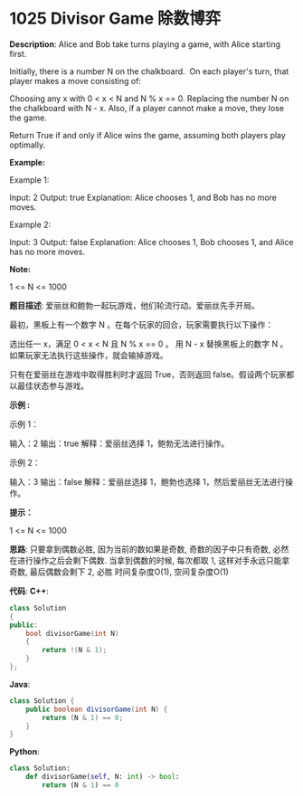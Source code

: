 # 1025 Divisor Game 除数博弈

__Description__:
Alice and Bob take turns playing a game, with Alice starting first.

Initially, there is a number N on the chalkboard.  On each player's turn, that player makes a move consisting of:

Choosing any x with 0 < x < N and N % x == 0.
Replacing the number N on the chalkboard with N - x.
Also, if a player cannot make a move, they lose the game.

Return True if and only if Alice wins the game, assuming both players play optimally.

__Example:__

Example 1:

Input: 2
Output: true
Explanation: Alice chooses 1, and Bob has no more moves.

Example 2:

Input: 3
Output: false
Explanation: Alice chooses 1, Bob chooses 1, and Alice has no more moves.

__Note:__

1 <= N <= 1000

__题目描述__:
爱丽丝和鲍勃一起玩游戏，他们轮流行动。爱丽丝先手开局。

最初，黑板上有一个数字 N 。在每个玩家的回合，玩家需要执行以下操作：

选出任一 x，满足 0 < x < N 且 N % x == 0 。
用 N - x 替换黑板上的数字 N 。
如果玩家无法执行这些操作，就会输掉游戏。

只有在爱丽丝在游戏中取得胜利时才返回 True，否则返回 false。假设两个玩家都以最佳状态参与游戏。

__示例 :__

示例 1：

输入：2
输出：true
解释：爱丽丝选择 1，鲍勃无法进行操作。

示例 2：

输入：3
输出：false
解释：爱丽丝选择 1，鲍勃也选择 1，然后爱丽丝无法进行操作。

__提示：__

1 <= N <= 1000

__思路__:
只要拿到偶数必胜, 因为当前的数如果是奇数, 奇数的因子中只有奇数, 必然在进行操作之后会剩下偶数. 当拿到偶数的时候, 每次都取 1, 这样对手永远只能拿奇数, 最后偶数会剩下 2, 必胜
时间复杂度O(1), 空间复杂度O(1)

__代码__:
__C++__:

```C++
class Solution 
{
public:
    bool divisorGame(int N) 
    {
        return !(N & 1);
    }
};
```

__Java__:

```Java
class Solution {
    public boolean divisorGame(int N) {
        return (N & 1) == 0;
    }
}
```

__Python__:

```Python
class Solution:
    def divisorGame(self, N: int) -> bool:
        return (N & 1) == 0
```
